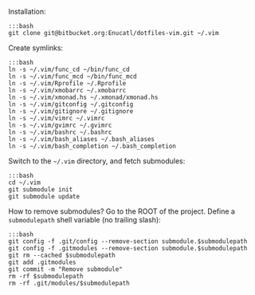 Installation:

    :::bash
    git clone git@bitbucket.org:Enucatl/dotfiles-vim.git ~/.vim

Create symlinks:

    :::bash
    ln -s ~/.vim/func_cd ~/bin/func_cd
    ln -s ~/.vim/func_mcd ~/bin/func_mcd
    ln -s ~/.vim/Rprofile ~/.Rprofile
    ln -s ~/.vim/xmobarrc ~/.xmobarrc
    ln -s ~/.vim/xmonad.hs ~/.xmonad/xmonad.hs
    ln -s ~/.vim/gitconfig ~/.gitconfig
    ln -s ~/.vim/gitignore ~/.gitignore
    ln -s ~/.vim/vimrc ~/.vimrc
    ln -s ~/.vim/gvimrc ~/.gvimrc
    ln -s ~/.vim/bashrc ~/.bashrc
    ln -s ~/.vim/bash_aliases ~/.bash_aliases
    ln -s ~/.vim/bash_completion ~/.bash_completion

Switch to the `~/.vim` directory, and fetch submodules:

    :::bash
    cd ~/.vim
    git submodule init
    git submodule update

How to remove submodules?
Go to the ROOT of the project. Define a `submodulepath` shell variable (no trailing slash):

    :::bash
    git config -f .git/config --remove-section submodule.$submodulepath
    git config -f .gitmodules --remove-section submodule.$submodulepath
    git rm --cached $submodulepath
    git add .gitmodules
    git commit -m "Remove submodule"
    rm -rf $submodulepath
    rm -rf .git/modules/$submodulepath
